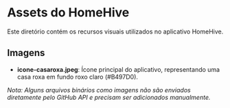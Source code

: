 # Assets do HomeHive

Este diretório contém os recursos visuais utilizados no aplicativo HomeHive.

## Imagens

- **icone-casaroxa.jpeg**: Ícone principal do aplicativo, representando uma casa roxa em fundo roxo claro (#B497D0).

*Nota: Alguns arquivos binários como imagens não são enviados diretamente pelo GitHub API e precisam ser adicionados manualmente.*